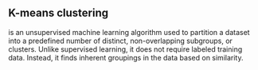 ## K-means clustering 
is an unsupervised machine learning algorithm used to partition a dataset into a predefined number of distinct, non-overlapping subgroups, or clusters. Unlike supervised learning, it does not require labeled training data. Instead, it finds inherent groupings in the data based on similarity.
